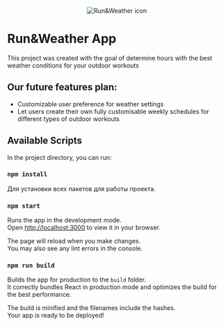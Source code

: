 <p align="center">
  <img src="https://github.com/user-attachments/assets/8f096295-a0a3-41c3-ad66-9435cc5a0325" alt="Run&Weather icon"/>
</p>

# Run&Weather App
This project was created with the goal of determine hours with the best weather conditions for your outdoor workouts


## Our future features plan:
* Customizable user preference for weather settings
* Let users create their own fully customisable weekly schedules for different types of outdoor workouts

## Available Scripts

In the project directory, you can run:
### `npm install`
Для установки всех пакетов для работы проекта.

### `npm start`

Runs the app in the development mode.\
Open [http://localhost:3000](http://localhost:3000) to view it in your browser.

The page will reload when you make changes.\
You may also see any lint errors in the console.


### `npm run build`

Builds the app for production to the `build` folder.\
It correctly bundles React in production mode and optimizes the build for the best performance.

The build is minified and the filenames include the hashes.\
Your app is ready to be deployed!